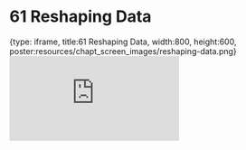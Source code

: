 # 61 Reshaping Data
 
{type: iframe, title:61 Reshaping Data, width:800, height:600, poster:resources/chapt_screen_images/reshaping-data.png}
![](https://datatrail-jhu.github.io/DataTrail_ReOrg/no_toc/reshaping-data.html)
 

 
